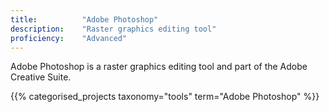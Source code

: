 ```yaml
---
title: 			"Adobe Photoshop"
description: 	"Raster graphics editing tool"
proficiency:	"Advanced"
---
```


Adobe Photoshop is a raster graphics editing tool and part of the Adobe Creative Suite.

{{% categorised_projects taxonomy="tools" term="Adobe Photoshop" %}}